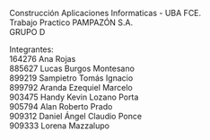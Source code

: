 Construcción Aplicaciones Informaticas - UBA FCE.  
Trabajo Practico PAMPAZÓN S.A.  
GRUPO D

Integrantes:  
164276 Ana Rojas  
885627 Lucas Burgos Montesano  
899219 Sampietro Tomás Ignacio  
899792 Aranda Ezequiel Marcelo  
903475 Handy Kevin Lozano Porta  
905794 Alan Roberto Prado  
909312 Daniel Ángel Claudio Ponce  
909333 Lorena Mazzalupo  
